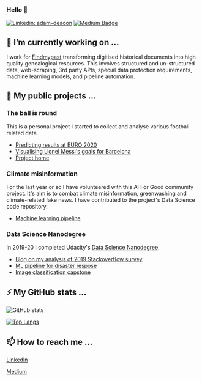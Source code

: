 ### Hello 👋

[![Linkedin: adam-deacon](https://img.shields.io/badge/-Adam%20Deacon-blue?style=flat-square&logo=Linkedin&logoColor=white&link=https://www.linkedin.com/in/adam-deacon-7403402/)](https://www.linkedin.com/in/adam-deacon-7403402/)
[![Medium Badge](https://img.shields.io/badge/-adeacon-000000?style=flat&labelColor=000000&logo=Medium&link=https://medium.com/@adeacon)](https://medium.com/@adeacon)

## 🔭 I’m currently working on ...

I work for [Findmypast](findmypast.co.uk/) transforming digitised historical documents into high quality genealogical resources. This involves structured and un-structured data, web-scraping, 3rd party APIs, special data protection requirements, machine learning models, and pipeline automation.

## 🌱 My public projects ...

### The ball is round

This is a personal project I started to collect and analyse various football related data.

* [Predicting results at EURO 2020](https://medium.com/@adeacon/elo-goodbye-euro-2020-e7b6e4d9759a)
* [Visualising Lionel Messi's goals for Barcelona](https://github.com/deacona/the-ball-is-round/blob/master/reports/messi_01_finding_leo.md)
* [Project home](https://github.com/deacona/the-ball-is-round)


### Climate misinformation

For the last year or so I have volunteered with this AI For Good community project. It's aim is to combat climate misinformation, greenwashing and climate-related fake news. I have contributed to the project's Data Science code repository.

* [Machine learning pipeline](https://github.com/ClimateMisinformation/cm-data-science)

### Data Science Nanodegree

In 2019-20 I completed Udacity's [Data Science Nanodegree](https://www.udacity.com/course/data-scientist-nanodegree--nd025).

* [Blog on my analysis of 2019 Stackoverflow survey](https://towardsdatascience.com/who-are-data-scientists-c5a4f09fdb4c)
* [ML pipeline for disaster respose](https://github.com/deacona/disaster-response)
* [Image classification capstone](https://github.com/deacona/dog-project)


## ⚡ My GitHub stats ...

![GitHub stats](https://github-readme-stats.vercel.app/api?username=deacona&count_private=true)

[![Top Langs](https://github-readme-stats.vercel.app/api/top-langs/?username=deacona)](https://github.com/deacona/github-readme-stats)


## 📫 How to reach me ...

[LinkedIn](https://www.linkedin.com/in/adam-deacon-7403402/)

[Medium](https://medium.com/@adeacon)





<!--
**deacona/deacona** is a ✨ _special_ ✨ repository because its `README.md` (this file) appears on your GitHub profile.

Here are some ideas to get you started:

- 🔭 I’m currently working on ...
- 🌱 I’m currently learning ...
- 👯 I’m looking to collaborate on ...
- 🤔 I’m looking for help with ...
- 💬 Ask me about ...
- 📫 How to reach me: ...
- 😄 Pronouns: ...
- ⚡ Fun fact: ...
-->
